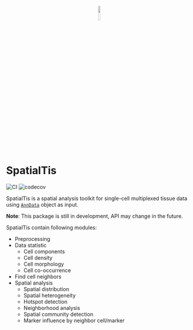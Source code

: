 <p align="center">
<img src="https://github.com/Mr-Milk/SpatialTis/src/favicon-readme.png" width=10%/>
<p/>

# SpatialTis
![CI](https://github.com/Mr-Milk/SpatialTis/workflows/CI/badge.svg) ![codecov](https://codecov.io/gh/Mr-Milk/SpatialTis/branch/master/graph/badge.svg?token=DYNZ45IPSQ)

SpatialTis is a spatial analysis toolkit for single-cell multiplexed tissue data using [`AnnData`](https://icb-anndata.readthedocs-hosted.com/en/stable/#) object as input.

**Note**: This package is still in development, API may change in the future.

SpatialTis contain following modules:

- Preprocessing
- Data statistic
    - Cell components
    - Cell density
    - Cell morphology
    - Cell co-occurrence
- Find cell neighbors
- Spatial analysis
    - Spatial distribution
    - Spatial heterogeneity
    - Hotspot detection
    - Neighborhood analysis
    - Spatial community detection
    - Marker influence by neighbor cell/marker

